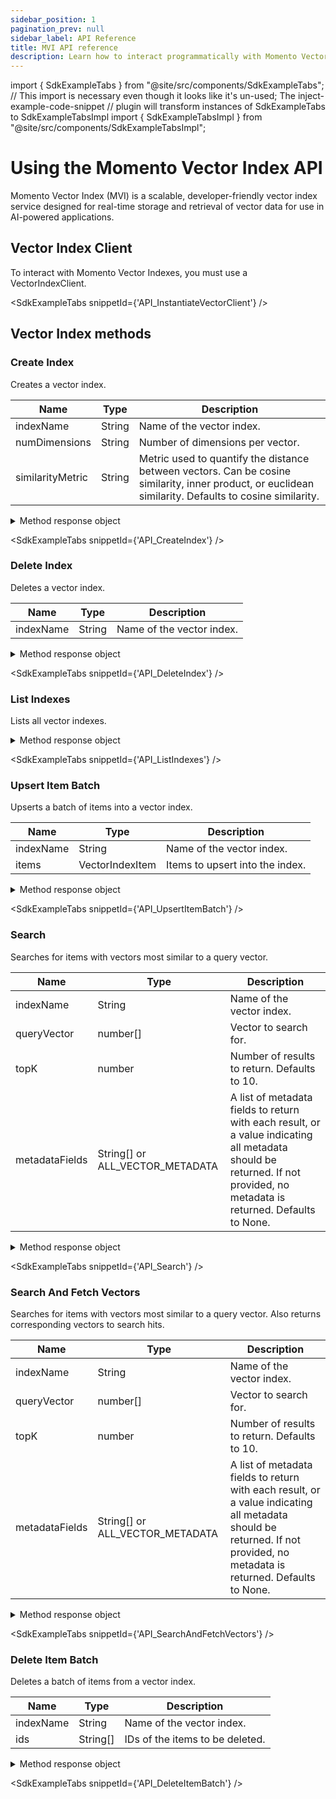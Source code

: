 ```yaml
---
sidebar_position: 1
pagination_prev: null
sidebar_label: API Reference
title: MVI API reference
description: Learn how to interact programmatically with Momento Vector Index API.
---
```


import { SdkExampleTabs } from "@site/src/components/SdkExampleTabs";
// This import is necessary even though it looks like it's un-used; The inject-example-code-snippet
// plugin will transform instances of SdkExampleTabs to SdkExampleTabsImpl
import { SdkExampleTabsImpl } from "@site/src/components/SdkExampleTabsImpl";

# Using the Momento Vector Index API
Momento Vector Index (MVI) is a scalable, developer-friendly vector index service designed for real-time storage and retrieval of vector data for use in AI-powered applications.

## Vector Index Client

To interact with Momento Vector Indexes, you must use a VectorIndexClient.

<SdkExampleTabs snippetId={'API_InstantiateVectorClient'} />

## Vector Index methods

### Create Index
Creates a vector index.

| Name             | Type   | Description                                                                                                                                            |
|------------------|--------|--------------------------------------------------------------------------------------------------------------------------------------------------------|
| indexName        | String | Name of the vector index.                                                                                                                              |
| numDimensions    | String | Number of dimensions per vector.                                                                                                                       |
| similarityMetric | String | Metric used to quantify the distance between vectors. Can be cosine similarity, inner product, or euclidean similarity. Defaults to cosine similarity. |


<details>
  <summary>Method response object</summary>

* Success
* AlreadyExists
* Error

See [response objects](./response-objects.md) for specific information.

</details>

<SdkExampleTabs snippetId={'API_CreateIndex'} />

### Delete Index
Deletes a vector index.

| Name      | Type            | Description               |
|-----------| --------------- |---------------------------|
| indexName | String          | Name of the vector index. |

<details>
  <summary>Method response object</summary>

* Success
* Error

See [response objects](./response-objects.md) for specific information.

</details>

<SdkExampleTabs snippetId={'API_DeleteIndex'} />

### List Indexes
Lists all vector indexes.

<details>
  <summary>Method response object</summary>

* Success
    * getIndexes(): VectorIndexInfo[]
        * VectorIndexInfo:
            * name: String
            * numDimensions: number
            * similarityMetric: String
* Error

See [response objects](./response-objects.md) for specific information.

</details>

<SdkExampleTabs snippetId={'API_ListIndexes'} />

### Upsert Item Batch
Upserts a batch of items into a vector index.


| Name      | Type            | Description                     |
|-----------|-----------------|---------------------------------|
| indexName | String          | Name of the vector index.       |
| items     | VectorIndexItem | Items to upsert into the index. |

<details>
  <summary>Method response object</summary>

* Success
* Error

See [response objects](./response-objects.md) for specific information.

</details>

<SdkExampleTabs snippetId={'API_UpsertItemBatch'} />

### Search
Searches for items with vectors most similar to a query vector.


| Name           | Type                            | Description                                                                                                                                                              |
|----------------|---------------------------------|--------------------------------------------------------------------------------------------------------------------------------------------------------------------------|
| indexName      | String                          | Name of the vector index.                                                                                                                                                |
| queryVector    | number[]                        | Vector to search for.                                                                                                                                                    |
| topK           | number                          | Number of results to return. Defaults to 10.                                                                                                                             |
| metadataFields | String[] or ALL_VECTOR_METADATA | A list of metadata fields to return with each result, or a value indicating all metadata should be returned. If not provided, no metadata is returned. Defaults to None. |

<details>
  <summary>Method response object</summary>

* Success
    * hits(): SearchHit[]
        * SearchHit: 
            * id: string
            * score: number
            * metadata: Map<string, string>
* Error

See [response objects](./response-objects.md) for specific information.

</details>

<SdkExampleTabs snippetId={'API_Search'} />

### Search And Fetch Vectors
Searches for items with vectors most similar to a query vector. Also returns corresponding vectors to search hits.


| Name           | Type                            | Description                                                                                                                                                              |
|----------------|---------------------------------|--------------------------------------------------------------------------------------------------------------------------------------------------------------------------|
| indexName      | String                          | Name of the vector index.                                                                                                                                                |
| queryVector    | number[]                        | Vector to search for.                                                                                                                                                    |
| topK           | number                          | Number of results to return. Defaults to 10.                                                                                                                             |
| metadataFields | String[] or ALL_VECTOR_METADATA | A list of metadata fields to return with each result, or a value indicating all metadata should be returned. If not provided, no metadata is returned. Defaults to None. |

<details>
  <summary>Method response object</summary>

* Success
    * hits(): SearchAndFetchVectorsHit[]
        * SearchAndFetchVectorsHit:
            * id: string
            * score: number
            * metadata: Map<string, string>
            * vector: number[]
* Error

See [response objects](./response-objects.md) for specific information.

</details>

<SdkExampleTabs snippetId={'API_SearchAndFetchVectors'} />

### Delete Item Batch
Deletes a batch of items from a vector index.


| Name      | Type     | Description                     |
|-----------|----------|---------------------------------|
| indexName | String   | Name of the vector index.       |
| ids       | String[] | IDs of the items to be deleted. |

<details>
  <summary>Method response object</summary>

* Success
* Error

See [response objects](./response-objects.md) for specific information.

</details>

<SdkExampleTabs snippetId={'API_DeleteItemBatch'} />

